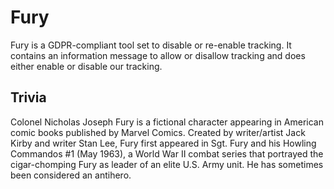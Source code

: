 # Fury

Fury is a GDPR-compliant tool set to disable or re-enable tracking. It contains an information message to allow or disallow tracking and does either enable or disable our tracking.

## Trivia

Colonel Nicholas Joseph Fury is a fictional character appearing in American comic books published by Marvel Comics. Created by writer/artist Jack Kirby and writer Stan Lee, Fury first appeared in Sgt. Fury and his Howling Commandos #1 (May 1963), a World War II combat series that portrayed the cigar-chomping Fury as leader of an elite U.S. Army unit. He has sometimes been considered an antihero.